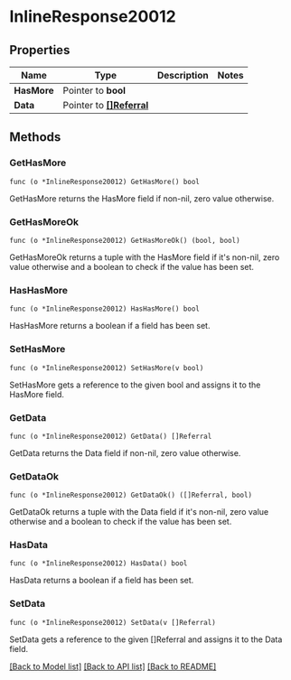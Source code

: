 # InlineResponse20012

## Properties

Name | Type | Description | Notes
------------ | ------------- | ------------- | -------------
**HasMore** | Pointer to **bool** |  | 
**Data** | Pointer to [**[]Referral**](Referral.md) |  | 

## Methods

### GetHasMore

`func (o *InlineResponse20012) GetHasMore() bool`

GetHasMore returns the HasMore field if non-nil, zero value otherwise.

### GetHasMoreOk

`func (o *InlineResponse20012) GetHasMoreOk() (bool, bool)`

GetHasMoreOk returns a tuple with the HasMore field if it's non-nil, zero value otherwise
and a boolean to check if the value has been set.

### HasHasMore

`func (o *InlineResponse20012) HasHasMore() bool`

HasHasMore returns a boolean if a field has been set.

### SetHasMore

`func (o *InlineResponse20012) SetHasMore(v bool)`

SetHasMore gets a reference to the given bool and assigns it to the HasMore field.

### GetData

`func (o *InlineResponse20012) GetData() []Referral`

GetData returns the Data field if non-nil, zero value otherwise.

### GetDataOk

`func (o *InlineResponse20012) GetDataOk() ([]Referral, bool)`

GetDataOk returns a tuple with the Data field if it's non-nil, zero value otherwise
and a boolean to check if the value has been set.

### HasData

`func (o *InlineResponse20012) HasData() bool`

HasData returns a boolean if a field has been set.

### SetData

`func (o *InlineResponse20012) SetData(v []Referral)`

SetData gets a reference to the given []Referral and assigns it to the Data field.


[[Back to Model list]](../README.md#documentation-for-models) [[Back to API list]](../README.md#documentation-for-api-endpoints) [[Back to README]](../README.md)


